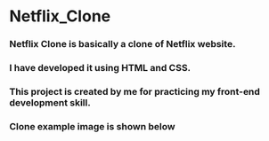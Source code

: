 # Netflix_Clone
### Netflix Clone is basically a clone of Netflix website.
### I have developed it using HTML and CSS.
### This project is created by me for practicing my front-end development skill.
### Clone example image is shown below 
